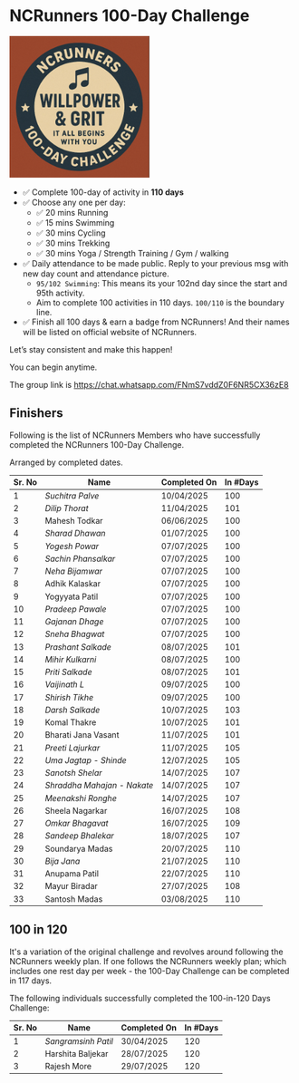 # NCRunners 100-Day Challenge

<a  href="/assets/images/ncrhdc/ncrhdc_badge.png"><img src="/assets/images/ncrhdc/ncrhdc_badge.png" height="250px"></a>

* ✅ Complete 100-day of activity in **110 days**
* ✅ Choose any one per day:
  * ✅ 20 mins Running
  * ✅ 15 mins Swimming
  * ✅ 30 mins Cycling
  * ✅ 30 mins Trekking
  * ✅ 30 mins Yoga / Strength Training / Gym / walking
* ✅ Daily attendance to be made public. Reply to your previous msg with new day count and attendance picture.
   * `95/102 Swimming`: This means its your 102nd day since the start and 95th activity.
   * Aim to complete 100 activities in 110 days. `100/110` is the boundary line.
* ✅ Finish all 100 days & earn a badge from NCRunners! And their names will be listed on official website of NCRunners.

Let’s stay consistent and make this happen!

You can begin anytime.

The group link is https://chat.whatsapp.com/FNmS7vddZ0F6NR5CX36zE8

## Finishers

Following is the list of NCRunners Members who have successfully completed the NCRunners 100-Day Challenge.

Arranged by completed dates.

|Sr. No| Name | Completed On | In #Days |
| --- | --- | --- | --- |
| 1 | *Suchitra Palve* | 10/04/2025 | 100 |
| 2 | *Dilip Thorat* | 11/04/2025 | 101 |
| 3 | Mahesh Todkar |  06/06/2025 | 100 |
| 4 | *Sharad Dhawan* | 01/07/2025 | 100 |
| 5 | *Yogesh Powar* | 07/07/2025 | 100 |
| 6 | *Sachin Phansalkar* | 07/07/2025 | 100 |
| 7 | *Neha Bijamwar* | 07/07/2025 | 100 | 
| 8 | Adhik Kalaskar | 07/07/2025 | 100 |
| 9 | Yogyyata Patil | 07/07/2025 | 100 | 
| 10 | *Pradeep Pawale* | 07/07/2025 | 100 |
| 11 | *Gajanan Dhage* | 07/07/2025 | 100 |
| 12 | *Sneha Bhagwat* | 07/07/2025 | 100 |
| 13 | *Prashant Salkade* | 08/07/2025 | 101 |
| 14 | *Mihir Kulkarni* | 08/07/2025 | 100 |
| 15 | *Priti Salkade* | 08/07/2025 | 101 |
| 16 | *Vaijinath L* | 09/07/2025 | 100 |
| 17 | *Shirish Tikhe* | 09/07/2025 | 100 |
| 18 | *Darsh Salkade* | 10/07/2025 | 103 |
| 19 | Komal Thakre | 10/07/2025 | 101 |
| 20 | Bharati Jana Vasant | 11/07/2025 | 101 |
| 21 | *Preeti Lajurkar* | 11/07/2025 | 105
| 22 | *Uma Jagtap - Shinde* | 12/07/2025 | 105 |
| 23 | *Sanotsh Shelar* | 14/07/2025 | 107 |
| 24 | *Shraddha Mahajan - Nakate* | 14/07/2025 | 107 |
| 25 | *Meenakshi Ronghe* | 14/07/2025 | 107 |
| 26 | Sheela Nagarkar | 16/07/2025 | 108 |
| 27 | *Omkar Bhagavat* | 16/07/2025 | 109 |
| 28 | *Sandeep Bhalekar* | 18/07/2025 | 107 |
| 29 | Soundarya Madas | 20/07/2025 | 110 |
| 30 | *Bija Jana* | 21/07/2025 | 110 |
| 31 | Anupama Patil | 22/07/2025 | 110 |
| 32 | Mayur Biradar | 27/07/2025 | 108 |
| 33 | Santosh Madas | 03/08/2025 | 110 | 

## 100 in 120 

It's a variation of the original challenge and revolves around following the NCRunners weekly plan.
If one follows the NCRunners weekly plan; which includes one rest day per week - 
the 100-Day Challenge can be completed in 117 days.

The following individuals successfully completed the 100-in-120 Days Challenge:

|Sr. No| Name | Completed On | In #Days |
| --- | --- | --- | --- |
| 1 | *Sangramsinh Patil* | 30/04/2025 | 120 |
| 2 | Harshita Baljekar | 28/07/2025 | 120 |
| 3 | Rajesh More | 29/07/2025 | 120 |



 










